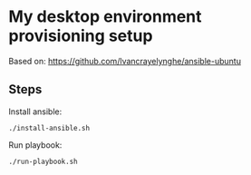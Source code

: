 # My desktop environment provisioning setup

Based on: https://github.com/lvancrayelynghe/ansible-ubuntu

## Steps

Install ansible:

```
./install-ansible.sh
```

Run playbook:

```
./run-playbook.sh
```
